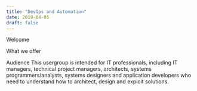 ```yaml
---
title: "DevOps and Automation"
date: 2019-04-05
draft: false
---
```




Welcome

What we offer

Audience
This usergroup is intended for IT professionals, including IT managers, technical project managers, architects, systems programmers/analysts, systems designers and application developers who need to understand how to architect, design and exploit solutions.
